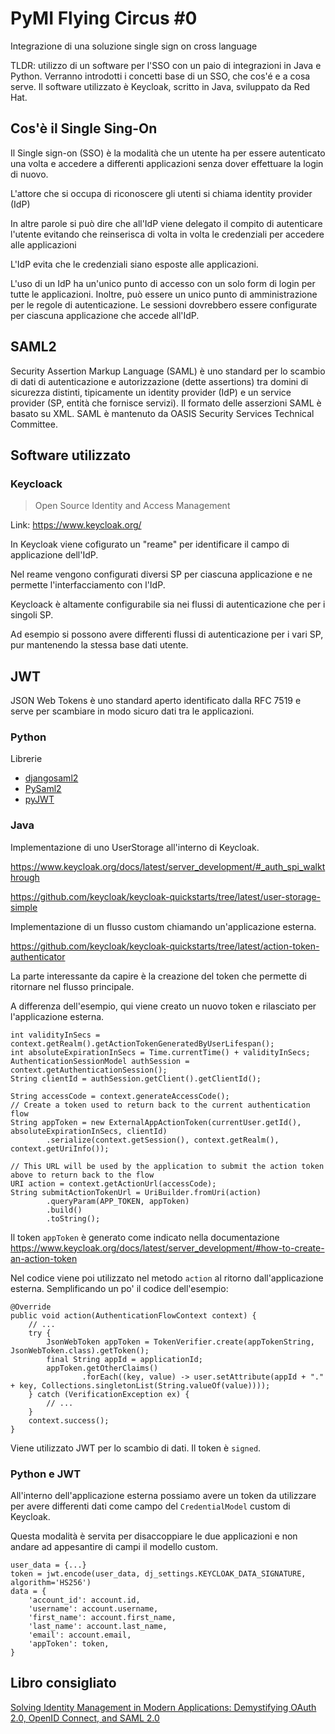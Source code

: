 # PyMI Flying Circus #0

Integrazione di una soluzione single sign on cross language

TLDR: utilizzo di un software per l'SSO con un paio di integrazioni in Java e Python. Verranno introdotti i concetti base di un SSO, che cos'é e a cosa serve. Il software utilizzato è Keycloak, scritto in Java, sviluppato da Red Hat.

## Cos'è il Single Sing-On

Il Single sign-on (SSO) è la modalità che un utente ha per essere autenticato una volta e accedere a differenti applicazioni senza dover effettuare la login di nuovo.

L'attore che si occupa di riconoscere gli utenti si chiama identity provider (IdP)

In altre parole si può dire che all'IdP viene delegato il compito di autenticare l'utente evitando che reinserisca di volta in volta le credenziali per accedere alle applicazioni

L'IdP evita che le credenziali siano esposte alle applicazioni.

L'uso di un IdP ha un'unico punto di accesso con un solo form di login per tutte le applicazioni. Inoltre, può essere un unico punto di amministrazione per le regole di autenticazione. Le sessioni dovrebbero essere configurate per ciascuna applicazione che accede all'IdP.

## SAML2

Security Assertion Markup Language (SAML) è uno standard per lo scambio di dati di autenticazione e autorizzazione (dette assertions) tra domini di sicurezza distinti, tipicamente un identity provider (IdP) e un service provider (SP, entità che fornisce servizi). Il formato delle asserzioni SAML è basato su XML. SAML è mantenuto da OASIS Security Services Technical Committee.

## Software utilizzato

### Keycloack

> Open Source Identity and Access Management

Link: https://www.keycloak.org/

In Keycloak viene cofigurato un "reame" per identificare il campo di applicazione dell'IdP.

Nel reame vengono configurati diversi SP per ciascuna applicazione e ne permette l'interfacciamento con l'IdP.

Keycloack è altamente configurabile sia nei flussi di autenticazione che per i singoli SP.

Ad esempio si possono avere differenti flussi di autenticazione per i vari SP, pur mantenendo la stessa base dati utente.

## JWT

JSON Web Tokens è uno standard aperto identificato dalla RFC 7519 e serve per scambiare in modo sicuro dati tra le applicazioni.

### Python

Librerie

* [djangosaml2](https://pypi.org/project/djangosaml2/)
* [PySaml2](https://pypi.org/project/pysaml2/)
* [pyJWT](https://pypi.org/project/PyJWT/)

### Java

Implementazione di uno UserStorage all'interno di Keycloak.

https://www.keycloak.org/docs/latest/server_development/#_auth_spi_walkthrough

https://github.com/keycloak/keycloak-quickstarts/tree/latest/user-storage-simple

Implementazione di un flusso custom chiamando un'applicazione esterna.

https://github.com/keycloak/keycloak-quickstarts/tree/latest/action-token-authenticator

La parte interessante da capire è la creazione del token che permette di ritornare nel flusso principale. 

A differenza dell'esempio, qui viene creato un nuovo token e rilasciato per l'applicazione esterna.

    int validityInSecs = context.getRealm().getActionTokenGeneratedByUserLifespan();
    int absoluteExpirationInSecs = Time.currentTime() + validityInSecs;
    AuthenticationSessionModel authSession = context.getAuthenticationSession();
    String clientId = authSession.getClient().getClientId();

    String accessCode = context.generateAccessCode();
    // Create a token used to return back to the current authentication flow
    String appToken = new ExternalAppActionToken(currentUser.getId(), absoluteExpirationInSecs, clientId)
            .serialize(context.getSession(), context.getRealm(), context.getUriInfo());

    // This URL will be used by the application to submit the action token above to return back to the flow
    URI action = context.getActionUrl(accessCode);
    String submitActionTokenUrl = UriBuilder.fromUri(action)
            .queryParam(APP_TOKEN, appToken)
            .build()
            .toString();

Il token `appToken` è generato come indicato nella documentazione https://www.keycloak.org/docs/latest/server_development/#how-to-create-an-action-token

Nel codice viene poi utilizzato nel metodo `action` al ritorno dall'applicazione esterna.
Semplificando un po' il codice dell'esempio: 

    @Override
    public void action(AuthenticationFlowContext context) {
        // ...
        try {
            JsonWebToken appToken = TokenVerifier.create(appTokenString, JsonWebToken.class).getToken();
            final String appId = applicationId;
            appToken.getOtherClaims()
                    .forEach((key, value) -> user.setAttribute(appId + "." + key, Collections.singletonList(String.valueOf(value))));
        } catch (VerificationException ex) {
            // ...
        }
        context.success();
    }

Viene utilizzato JWT per lo scambio di dati. Il token è `signed`.

### Python e JWT

All'interno dell'applicazione esterna possiamo avere un token da utilizzare per avere differenti dati come campo del `CredentialModel` custom di Keycloak.

Questa modalità è servita per disaccoppiare le due applicazioni e non andare ad appesantire di campi il modello custom.

    user_data = {...}
    token = jwt.encode(user_data, dj_settings.KEYCLOAK_DATA_SIGNATURE, algorithm='HS256')
    data = {
        'account_id': account.id,
        'username': account.username,
        'first_name': account.first_name,
        'last_name': account.last_name,
        'email': account.email,
        'appToken': token,
    }


## Libro consigliato

[Solving Identity Management in Modern Applications: Demystifying OAuth 2.0, OpenID Connect, and SAML 2.0](https://www.apress.com/it/book/9781484250945#otherversion=9781484250952)


